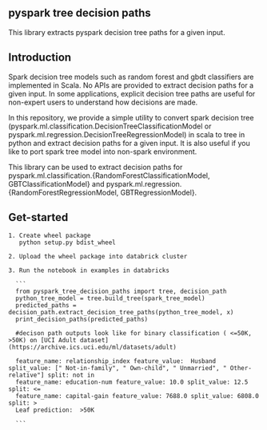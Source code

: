 pyspark tree decision paths
--
This library extracts pyspark decision tree paths for a given input.

Introduction
--
Spark decision tree models such as random forest and gbdt classifiers are implemented in Scala. No APIs are provided to extract decision paths for a given input.
In some applications, explicit decision tree paths are useful for non-expert users to understand how decisions are made. 

In this repository, we provide a simple utility to convert spark decision tree (pyspark.ml.classification.DecisionTreeClassificationModel or pyspark.ml.regression.DecisionTreeRegressionModel) in scala to tree in python and extract decision paths for a given input. It is also useful if you like to port spark tree model into non-spark environment.

This library can be used to extract decision paths for pyspark.ml.classification.{RandomForestClassificationModel, GBTClassificationModel} and pyspark.ml.regression.{RandomForestRegressionModel, GBTRegressionModel}.

Get-started
--
    1. Create wheel package
       python setup.py bdist_wheel

    2. Upload the wheel package into databrick cluster

    3. Run the notebook in examples in databricks

      ```
      from pyspark_tree_decision_paths import tree, decision_path
      python_tree_model = tree.build_tree(spark_tree_model)
      predicted_paths = decision_path.extract_decision_tree_paths(python_tree_model, x)
      print_decision_paths(predicted_paths)

      #decison path outputs look like for binary classification ( <=50K, >50K) on [UCI Adult dataset](https://archive.ics.uci.edu/ml/datasets/adult)

      feature_name: relationship_index feature_value:  Husband split_value: [" Not-in-family", " Own-child", " Unmarried", " Other-relative"] split: not in
      feature_name: education-num feature_value: 10.0 split_value: 12.5 split: <=
      feature_name: capital-gain feature_value: 7688.0 split_value: 6808.0 split: >
      Leaf prediction:  >50K

      ```


